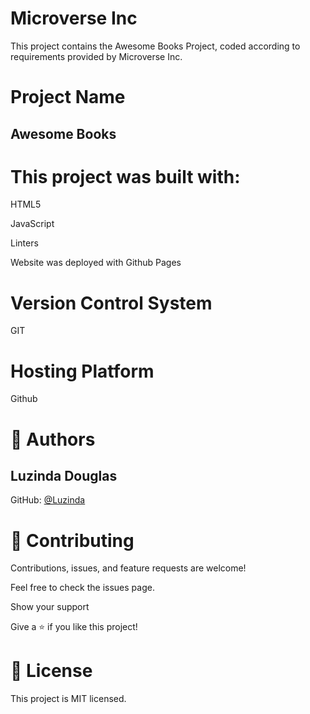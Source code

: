 # Microverse Inc

This project contains the Awesome Books Project, coded according to requirements provided by Microverse Inc.

# Project Name

## Awesome Books

# This project was built with:

HTML5

JavaScript

Linters

Website was deployed with Github Pages

# Version Control System

GIT

# Hosting Platform

Github

# 👤 Authors

## Luzinda Douglas

GitHub: [@Luzinda](https://github.com/LDouglasOT/)

# 🤝 Contributing

Contributions, issues, and feature requests are welcome!

Feel free to check the issues page.

Show your support

Give a ⭐️ if you like this project!

# 📝 License

This project is MIT licensed.